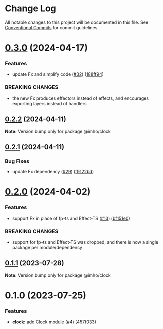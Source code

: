 # Change Log

All notable changes to this project will be documented in this file.
See [Conventional Commits](https://conventionalcommits.org) for commit guidelines.

# [0.3.0](https://github.com/xzhavilla/imho/compare/@imho/clock@0.2.2...@imho/clock@0.3.0) (2024-04-17)


### Features

* update Fx and simplify code ([#32](https://github.com/xzhavilla/imho/issues/32)) ([188ff94](https://github.com/xzhavilla/imho/commit/188ff94fd351eff643c9a119ce1ba017f8ad3dc5))


### BREAKING CHANGES

* the new Fx produces effectors instead of effects, and encourages exporting layers instead of handlers





## [0.2.2](https://github.com/xzhavilla/imho/compare/@imho/clock@0.2.1...@imho/clock@0.2.2) (2024-04-11)

**Note:** Version bump only for package @imho/clock





## [0.2.1](https://github.com/xzhavilla/imho/compare/@imho/clock@0.2.0...@imho/clock@0.2.1) (2024-04-11)


### Bug Fixes

* update Fx dependency ([#29](https://github.com/xzhavilla/imho/issues/29)) ([f9122bd](https://github.com/xzhavilla/imho/commit/f9122bd0d179cb2fa84c33612d0704c789b7f4b5))





# [0.2.0](https://github.com/xzhavilla/imho/compare/@imho/clock@0.1.1...@imho/clock@0.2.0) (2024-04-02)


### Features

* support Fx in place of fp-ts and Effect-TS ([#13](https://github.com/xzhavilla/imho/issues/13)) ([bf151e0](https://github.com/xzhavilla/imho/commit/bf151e0d369a639b921eb9eb98727a6a85609f3d))


### BREAKING CHANGES

* support for fp-ts and Effect-TS was dropped, and there is now a single package per module/dependency





## [0.1.1](https://github.com/xzhavilla/imho/compare/@imho/clock@0.1.0...@imho/clock@0.1.1) (2023-07-28)

**Note:** Version bump only for package @imho/clock





# 0.1.0 (2023-07-25)


### Features

* **clock:** add Clock module ([#4](https://github.com/xzhavilla/imho/issues/4)) ([457f033](https://github.com/xzhavilla/imho/commit/457f033437002ed1f92852d97eece3f66d648170))

